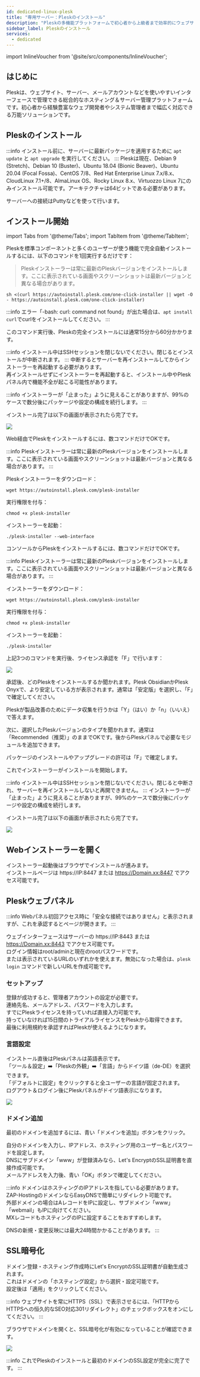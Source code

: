 ```yaml
---
id: dedicated-linux-plesk
title: "専用サーバー：Pleskのインストール"
description: "Pleskの多機能プラットフォームで初心者から上級者まで効率的にウェブサイトやサーバーを管理する方法 → 今すぐチェック"
sidebar_label: Pleskのインストール
services:
  - dedicated
---
```


import InlineVoucher from '@site/src/components/InlineVoucher';

## はじめに

Pleskは、ウェブサイト、サーバー、メールアカウントなどを使いやすいインターフェースで管理できる総合的なホスティング＆サーバー管理プラットフォームです。初心者から経験豊富なウェブ開発者やシステム管理者まで幅広く対応できる万能ソリューションです。

<InlineVoucher />

## Pleskのインストール

:::info
インストール前に、サーバーに最新パッケージを適用するために `apt update` と `apt upgrade` を実行してください。
:::
Pleskは現在、Debian 9 (Stretch)、Debian 10 (Buster)、Ubuntu 18.04 (Bionic Beaver)、Ubuntu 20.04 (Focal Fossa)、CentOS 7/8、Red Hat Enterprise Linux 7.x/8.x、CloudLinux 7.1+/8、AlmaLinux OS、Rocky Linux 8.x、Virtuozzo Linux 7にのみインストール可能です。アーキテクチャは64ビットである必要があります。

サーバーへの接続はPuttyなどを使って行います。


## インストール開始

import Tabs from '@theme/Tabs';
import TabItem from '@theme/TabItem';

<Tabs>

<TabItem value="One-Click Installation" label="ワンクリックインストール" default>

Pleskを標準コンポーネントと多くのユーザーが使う機能で完全自動インストールするには、以下のコマンドを1回実行するだけです：

> Pleskインストーラーは常に最新のPleskバージョンをインストールします。ここに表示されている画面やスクリーンショットは最新バージョンと異なる場合があります。

```
sh <(curl https://autoinstall.plesk.com/one-click-installer || wget -O - https://autoinstall.plesk.com/one-click-installer)
```

:::info
エラー「-bash: curl: command not found」が出た場合は、`apt install curl`でcurlをインストールしてください。
:::

このコマンド実行後、Pleskの完全インストールには通常15分から60分かかります。

:::info
インストール中はSSHセッションを閉じないでください。閉じるとインストールが中断されます。
:::
中断するとサーバーを再インストールしてからインストーラーを再起動する必要があります。  
再インストールせずにインストーラーを再起動すると、インストール中やPleskパネル内で機能不全が起こる可能性があります。

:::info
インストーラーが「止まった」ように見えることがありますが、99%のケースで数分後にパッケージや設定の構成を続行します。
:::

インストール完了は以下の画面が表示されたら完了です。

![](https://screensaver01.zap-hosting.com/index.php/s/gpNWyd7xZaw22zW/preview)

</TabItem>
<TabItem value="Web Installation" label="Webインストール">

Web経由でPleskをインストールするには、数コマンドだけでOKです。

:::info
Pleskインストーラーは常に最新のPleskバージョンをインストールします。ここに表示されている画面やスクリーンショットは最新バージョンと異なる場合があります。
:::

Pleskインストーラーをダウンロード：

```
wget https://autoinstall.plesk.com/plesk-installer
```

実行権限を付与：

```
chmod +x plesk-installer
```

インストーラーを起動：

```
./plesk-installer --web-interface
```

</TabItem>
<TabItem value="Konsolen Installation" label="コンソールインストール">

コンソールからPleskをインストールするには、数コマンドだけでOKです。

:::info
Pleskインストーラーは常に最新のPleskバージョンをインストールします。ここに表示されている画面やスクリーンショットは最新バージョンと異なる場合があります。
:::

インストーラーをダウンロード：

```
wget https://autoinstall.plesk.com/plesk-installer
```

実行権限を付与：

```
chmod +x plesk-installer
```

インストーラーを起動：

```
./plesk-installer
```

上記3つのコマンドを実行後、ライセンス承認を「F」で行います：

![](https://screensaver01.zap-hosting.com/index.php/s/dJiJ3sTxCqoC3RR/preview)

承認後、どのPleskをインストールするか聞かれます。Plesk ObsidianかPlesk Onyxで、より安定している方が表示されます。通常は「安定版」を選択し、「F」で確定してください。

Pleskが製品改善のためにデータ収集を行うかは「Y」（はい）か「n」（いいえ）で答えます。

次に、選択したPleskバージョンのタイプを聞かれます。通常は「Recommended（推奨）」のままでOKです。後からPleskパネルで必要なモジュールを追加できます。

パッケージのインストールやアップグレードの許可は「F」で確定します。

これでインストーラーがインストールを開始します。

:::info
インストール中はSSHセッションを閉じないでください。閉じると中断され、サーバーを再インストールしないと再開できません。
:::
インストーラーが「止まった」ように見えることがありますが、99%のケースで数分後にパッケージや設定の構成を続行します。

インストール完了は以下の画面が表示されたら完了です。

![](https://screensaver01.zap-hosting.com/index.php/s/2Wk2Nm2HXCkQjkQ/preview)

</TabItem>
</Tabs>

## Webインストーラーを開く

インストーラー起動後はブラウザでインストールが進みます。  
インストールページは https://IP:8447 または https://Domain.xx:8447 でアクセス可能です。

## Pleskウェブパネル

:::info
Webパネル初回アクセス時に「安全な接続ではありません」と表示されますが、これを承認するとページが開きます。
:::

ウェブインターフェースはサーバーの https://IP:8443 または https://Domain.xx:8443 でアクセス可能です。  
ログイン情報はroot/adminと現在のrootパスワードです。  
または表示されているURLのいずれかを使えます。無効になった場合は、`plesk login` コマンドで新しいURLを作成可能です。

### セットアップ

登録が成功すると、管理者アカウントの設定が必要です。  
連絡先名、メールアドレス、パスワードを入力します。  
すでにPleskライセンスを持っていれば直接入力可能です。  
持っていなければ15日間のトライアルライセンスをPleskから取得できます。  
最後に利用規約を承認すればPleskが使えるようになります。

### 言語設定

インストール直後はPleskパネルは英語表示です。  
「ツール＆設定」➡️「Pleskの外観」➡️「言語」からドイツ語（de-DE）を選択できます。  
「デフォルトに設定」をクリックすると全ユーザーの言語が固定されます。  
ログアウト＆ログイン後にPleskパネルがドイツ語表示になります。

![](https://screensaver01.zap-hosting.com/index.php/s/GtTGYGCYXwewxNQ/preview)

### ドメイン追加

最初のドメインを追加するには、青い「ドメインを追加」ボタンをクリック。

[](https://screensaver01.zap-hosting.com/index.php/s/G3fetgKfLNKFr7N/preview)

自分のドメインを入力し、IPアドレス、ホスティング用のユーザー名とパスワードを設定します。  
DNSにサブドメイン「www」が登録済みなら、Let's EncryptのSSL証明書を直接作成可能です。  
メールアドレスを入力後、青い「OK」ボタンで確定してください。

[](https://screensaver01.zap-hosting.com/index.php/s/Pw2PSFDKGFDXZi2/preview)

:::info
ドメインはホスティングのIPアドレスを指している必要があります。  
ZAP-HostingのドメインならEasyDNSで簡単にリダイレクト可能です。  
外部ドメインの場合はAレコードをIPに設定し、サブドメイン「www」「webmail」もIPに向けてください。  
MXレコードもホスティングのIPに設定することをおすすめします。

DNSの新規・変更反映には最大24時間かかることがあります。
:::

## SSL暗号化

ドメイン登録・ホスティング作成時にLet's EncryptのSSL証明書が自動生成されます。  
これはドメインの「ホスティング設定」から選択・設定可能です。  
設定後は「適用」をクリックしてください。

:::info
ウェブサイトを常にHTTPS（SSL）で表示させるには、「HTTPからHTTPSへの恒久的なSEO対応301リダイレクト」のチェックボックスをオンにしてください。
:::

[](https://screensaver01.zap-hosting.com/index.php/s/xad7pbeZWY6QQHK/preview)

ブラウザでドメインを開くと、SSL暗号化が有効になっていることが確認できます。

![](https://screensaver01.zap-hosting.com/index.php/s/JrNEjciJfz2LzCX/preview)

:::info
これでPleskのインストールと最初のドメインのSSL設定が完全に完了です。
:::

<InlineVoucher />